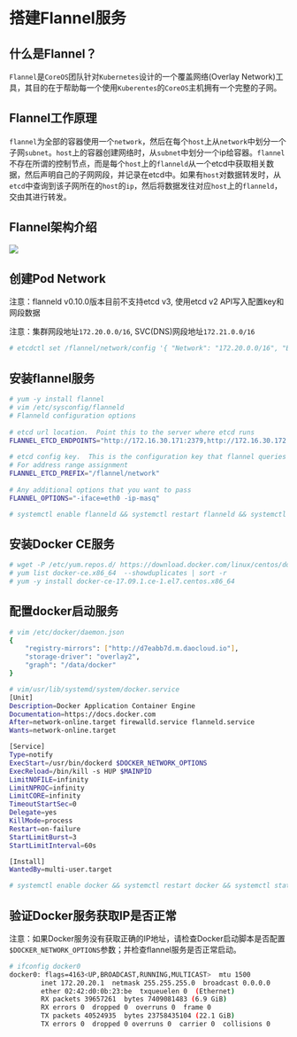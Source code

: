 # 搭建Flannel服务

## 什么是Flannel？
`Flannel`是`CoreOS`团队针对`Kubernetes`设计的一个覆盖网络(Overlay Network)工具，其目的在于帮助每一个使用`Kuberentes`的`CoreOS`主机拥有一个完整的子网。

## Flannel工作原理
`flannel`为全部的容器使用一个`network`，然后在每个`host`上从`network`中划分一个子网`subnet`。`host`上的容器创建网络时，从`subnet`中划分一个ip给容器。`flannel`不存在所谓的控制节点，而是每个`host`上的`flanneld`从一个etcd中获取相关数据，然后声明自己的子网网段，并记录在etcd中。如果有`host`对数据转发时，从`etcd`中查询到该子网所在的`host`的`ip`，然后将数据发往对应`host`上的`flanneld`，交由其进行转发。

## Flannel架构介绍

![](https://github.com/coreos/flannel/blob/master/packet-01.png)

## 创建Pod Network

注意：flanneld v0.10.0版本目前不支持etcd v3, 使用etcd v2 API写入配置key和网段数据

注意：集群网段地址`172.20.0.0/16`, SVC(DNS)网段地址`172.21.0.0/16`

``` bash
# etcdctl set /flannel/network/config '{ "Network": "172.20.0.0/16", "Backend": { "Type": "host-gw" } }'
```

## 安装flannel服务

``` bash
# yum -y install flannel
# vim /etc/sysconfig/flanneld
# Flanneld configuration options  
 
# etcd url location.  Point this to the server where etcd runs
FLANNEL_ETCD_ENDPOINTS="http://172.16.30.171:2379,http://172.16.30.172:2379,http://172.16.30.173:2379"
 
# etcd config key.  This is the configuration key that flannel queries
# For address range assignment
FLANNEL_ETCD_PREFIX="/flannel/network"
 
# Any additional options that you want to pass
FLANNEL_OPTIONS="-iface=eth0 -ip-masq"

# systemctl enable flanneld && systemctl restart flanneld && systemctl status flanneld
```

## 安装Docker CE服务
``` bash
# wget -P /etc/yum.repos.d/ https://download.docker.com/linux/centos/docker-ce.repo
# yum list docker-ce.x86_64  --showduplicates | sort -r
# yum -y install docker-ce-17.09.1.ce-1.el7.centos.x86_64
```
## 配置docker启动服务

``` bash
# vim /etc/docker/daemon.json
{
    "registry-mirrors": ["http://d7eabb7d.m.daocloud.io"],
    "storage-driver": "overlay2",
    "graph": "/data/docker"
}

# vim/usr/lib/systemd/system/docker.service
[Unit]
Description=Docker Application Container Engine
Documentation=https://docs.docker.com
After=network-online.target firewalld.service flanneld.service
Wants=network-online.target

[Service]
Type=notify
ExecStart=/usr/bin/dockerd $DOCKER_NETWORK_OPTIONS
ExecReload=/bin/kill -s HUP $MAINPID
LimitNOFILE=infinity
LimitNPROC=infinity
LimitCORE=infinity
TimeoutStartSec=0
Delegate=yes
KillMode=process
Restart=on-failure
StartLimitBurst=3
StartLimitInterval=60s

[Install]
WantedBy=multi-user.target

# systemctl enable docker && systemctl restart docker && systemctl status docker
```
## 验证Docker服务获取IP是否正常

注意：如果Docker服务没有获取正确的IP地址，请检查Docker启动脚本是否配置`$DOCKER_NETWORK_OPTIONS`参数；并检查flannel服务是否正常启动。

``` bash
# ifconfig docker0
docker0: flags=4163<UP,BROADCAST,RUNNING,MULTICAST>  mtu 1500
        inet 172.20.20.1  netmask 255.255.255.0  broadcast 0.0.0.0
        ether 02:42:d0:0b:23:be  txqueuelen 0  (Ethernet)
        RX packets 39657261  bytes 7409081483 (6.9 GiB)
        RX errors 0  dropped 0  overruns 0  frame 0
        TX packets 40524935  bytes 23758435104 (22.1 GiB)
        TX errors 0  dropped 0 overruns 0  carrier 0  collisions 0
```
